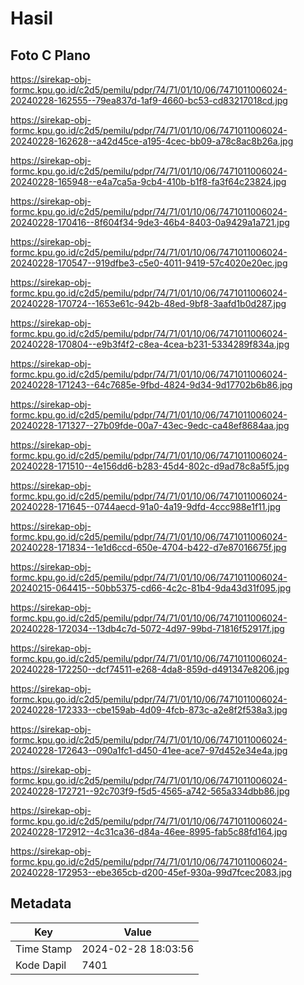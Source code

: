 # Hasil

## Foto C Plano

https://sirekap-obj-formc.kpu.go.id/c2d5/pemilu/pdpr/74/71/01/10/06/7471011006024-20240228-162555--79ea837d-1af9-4660-bc53-cd83217018cd.jpg

https://sirekap-obj-formc.kpu.go.id/c2d5/pemilu/pdpr/74/71/01/10/06/7471011006024-20240228-162628--a42d45ce-a195-4cec-bb09-a78c8ac8b26a.jpg

https://sirekap-obj-formc.kpu.go.id/c2d5/pemilu/pdpr/74/71/01/10/06/7471011006024-20240228-165948--e4a7ca5a-9cb4-410b-b1f8-fa3f64c23824.jpg

https://sirekap-obj-formc.kpu.go.id/c2d5/pemilu/pdpr/74/71/01/10/06/7471011006024-20240228-170416--8f604f34-9de3-46b4-8403-0a9429a1a721.jpg

https://sirekap-obj-formc.kpu.go.id/c2d5/pemilu/pdpr/74/71/01/10/06/7471011006024-20240228-170547--919dfbe3-c5e0-4011-9419-57c4020e20ec.jpg

https://sirekap-obj-formc.kpu.go.id/c2d5/pemilu/pdpr/74/71/01/10/06/7471011006024-20240228-170724--1653e61c-942b-48ed-9bf8-3aafd1b0d287.jpg

https://sirekap-obj-formc.kpu.go.id/c2d5/pemilu/pdpr/74/71/01/10/06/7471011006024-20240228-170804--e9b3f4f2-c8ea-4cea-b231-5334289f834a.jpg

https://sirekap-obj-formc.kpu.go.id/c2d5/pemilu/pdpr/74/71/01/10/06/7471011006024-20240228-171243--64c7685e-9fbd-4824-9d34-9d17702b6b86.jpg

https://sirekap-obj-formc.kpu.go.id/c2d5/pemilu/pdpr/74/71/01/10/06/7471011006024-20240228-171327--27b09fde-00a7-43ec-9edc-ca48ef8684aa.jpg

https://sirekap-obj-formc.kpu.go.id/c2d5/pemilu/pdpr/74/71/01/10/06/7471011006024-20240228-171510--4e156dd6-b283-45d4-802c-d9ad78c8a5f5.jpg

https://sirekap-obj-formc.kpu.go.id/c2d5/pemilu/pdpr/74/71/01/10/06/7471011006024-20240228-171645--0744aecd-91a0-4a19-9dfd-4ccc988e1f11.jpg

https://sirekap-obj-formc.kpu.go.id/c2d5/pemilu/pdpr/74/71/01/10/06/7471011006024-20240228-171834--1e1d6ccd-650e-4704-b422-d7e87016675f.jpg

https://sirekap-obj-formc.kpu.go.id/c2d5/pemilu/pdpr/74/71/01/10/06/7471011006024-20240215-064415--50bb5375-cd66-4c2c-81b4-9da43d31f095.jpg

https://sirekap-obj-formc.kpu.go.id/c2d5/pemilu/pdpr/74/71/01/10/06/7471011006024-20240228-172034--13db4c7d-5072-4d97-99bd-71816f52917f.jpg

https://sirekap-obj-formc.kpu.go.id/c2d5/pemilu/pdpr/74/71/01/10/06/7471011006024-20240228-172250--dcf74511-e268-4da8-859d-d491347e8206.jpg

https://sirekap-obj-formc.kpu.go.id/c2d5/pemilu/pdpr/74/71/01/10/06/7471011006024-20240228-172333--cbe159ab-4d09-4fcb-873c-a2e8f2f538a3.jpg

https://sirekap-obj-formc.kpu.go.id/c2d5/pemilu/pdpr/74/71/01/10/06/7471011006024-20240228-172643--090a1fc1-d450-41ee-ace7-97d452e34e4a.jpg

https://sirekap-obj-formc.kpu.go.id/c2d5/pemilu/pdpr/74/71/01/10/06/7471011006024-20240228-172721--92c703f9-f5d5-4565-a742-565a334dbb86.jpg

https://sirekap-obj-formc.kpu.go.id/c2d5/pemilu/pdpr/74/71/01/10/06/7471011006024-20240228-172912--4c31ca36-d84a-46ee-8995-fab5c88fd164.jpg

https://sirekap-obj-formc.kpu.go.id/c2d5/pemilu/pdpr/74/71/01/10/06/7471011006024-20240228-172953--ebe365cb-d200-45ef-930a-99d7fcec2083.jpg


## Metadata

| Key        | Value               |
| ---------- | ------------------- |
| Time Stamp | 2024-02-28 18:03:56 |
| Kode Dapil | 7401                |




